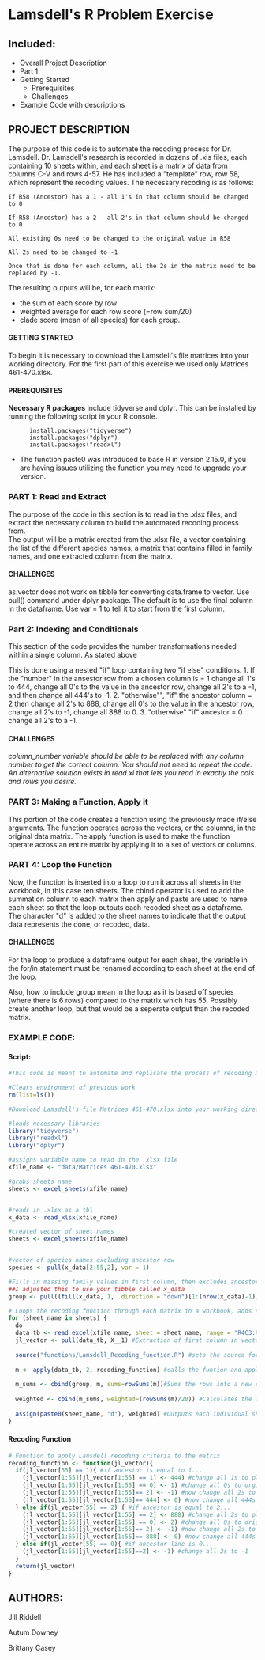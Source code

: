 # Lamsdell's R Problem Exercise 

## Included:
- Overall Project Description
- Part 1
- Getting Started
  - Prerequisites
  - Challenges
- Example Code with descriptions

## PROJECT DESCRIPTION
  The purpose of this code is to automate the recoding process for Dr. Lamsdell. Dr. Lamsdell's research is recorded in dozens of .xls files, each containing 10 sheets within, and each sheet is a matrix of data from columns C-V and rows 4-57.  He has included a "template" row, row 58, which represent the recoding values.  The necessary recoding is as follows:
  
    If R58 (Ancestor) has a 1 - all 1's in that column should be changed to 0
    
    If R58 (Ancestor) has a 2 - all 2's in that column should be changed to 0
    
    All existing 0s need to be changed to the original value in R58
    
    All 2s need to be changed to -1
    
    Once that is done for each column, all the 2s in the matrix need to be replaced by -1.
    
  The resulting outputs will be, for each matrix:
  * the sum of each score by row
  * weighted average for each row score (=row sum/20)
  * clade score (mean of all species) for each group.

#### GETTING STARTED
  To begin it is necessary to download the Lamsdell's file matrices into your working directory. For the first part of this exercise we used only  Matrices 461-470.xlsx.

#### PREREQUISITES
  **Necessary R packages** include tidyverse and dplyr. This can be installed by running the following script in your R console.
  
          install.packages("tidyverse")
          install.packages("dplyr")
          install.packages("readxl")     

- The function paste0 was introduced to base R in version 2.15.0, if you are having issues utilizing the function you may need to upgrade your version.  

### PART 1: Read and Extract
  The purpose of the code in this section is to read in the .xlsx files, and extract the necessary column to build the automated recoding process from.  
  The output will be a matrix created from the .xlsx file, a vector containing the list of the different species names, a matrix that contains filled in family names, and one extracted column from the matrix.  

#### CHALLENGES
  as.vector does not work on tibble for converting data.frame to vector. Use pull() command under dplyr package. The default is to use the final column in the dataframe. Use var = 1 to tell it to start from the first column.

### Part 2: Indexing and Conditionals 
  This section of the code provides the number transformations needed within a single column. As stated above      

This is done using a nested "if" loop containing two "if else" conditions. 1. If the "number" in the ansestor row from a chosen column is = 1 change all 1's to 444, change all 0's to the value in the ancestor row, change all 2's to a -1, and then change all 444's to -1. 2. "otherwise"", "if" the ancestor column = 2 then change all 2's to 888, change all 0's to the value in the ancestor row, change all 2's to -1, change all 888 to 0. 3. "otherwise" "if" ancestor = 0 change all 2's to a -1. 

#### CHALLENGES 
  _column_number variable should be able to be replaced with any column number to get the correct column. You should not need to repeat the code. An alternative solution exists in read.xl that lets you read in exactly the cols and rows you desire._ 
  
### PART 3: Making a Function, Apply it
  This portion of the code creates a function using the previously made if/else arguments. The function operates across the vectors, or the columns, in the original data matrix. The apply function is used to make the function operate across an entire matrix by applying it to a set of vectors or columns. 

### PART 4: Loop the Function
  Now, the function is inserted into a loop to run it across all sheets in the workbook, in this case ten sheets. The cbind operator is used to add the summation column to each matrix then apply and paste are used to name each sheet so that the loop outputs each recoded sheet as a dataframe. The character "d" is added to the sheet names to indicate that the output data represents the done, or recoded, data.

#### CHALLENGES
  For the loop to produce a dataframe output for each sheet, the variable in the for/in statement must be renamed according to each sheet at the end of the loop. 
  
  Also, how to include group mean in the loop as it is based off species (where there is 6 rows) compared to the matrix which has 55. Possibly create another loop, but that would be a seperate output than the recoded matrix. 
  
### EXAMPLE CODE:
#### Script:
```R
#This code is meant to automate and replicate the process of recoding matrices in Dr. Lamsdell's work

#Clears environment of previous work
rm(list=ls())

#Download Lamsdell's file Matrices 461-470.xlsx into your working directory

#loads necessary libraries
library("tidyverse")
library("readxl")
library("dplyr")

#assigns variable name to read in the .xlsx file 
xfile_name <- "data/Matrices 461-470.xlsx"

#grabs sheets name
sheets <- excel_sheets(xfile_name)


#reads in .xlsx as a tbl
x_data <- read_xlsx(xfile_name)

#created vector of sheet names
sheets <- excel_sheets(xfile_name)


#vector of species names excluding ancestor row
species <- pull(x_data[2:55,2], var = 1)

#Fills in missing family values in first column, then excludes ancestor line and removes excess file
##I adjusted this to use your tibble called x_data
group <- pull((fill(x_data, 1, .direction = "down")[1:(nrow(x_data)-1),]), var = 1)

# Loops the recoding function through each matrix in a workbook, adds summatation column for each row, and mean for each group 
for (sheet_name in sheets) {
  do
  data_tb <- read_excel(xfile_name, sheet = sheet_name, range = "R4C3:R58C22", col_names = FALSE) #assigns selected excel file name, sheet, and range 
  jl_vector <- pull(data_tb, X__1) #Extraction of first column in vector form
  
  source("functions/Lamsdell_Recoding_function.R") #sets the source for where the function is stored
  
  m <- apply(data_tb, 2, recoding_function) #calls the funtion and applies it to data_tb
  
  m_sums <- cbind(group, m, sums=rowSums(m))#Sums the rows into a new column on the end of the recoded matrix 
  
  weighted <- cbind(m_sums, weighted=(rowSums(m)/20)) #Calculates the weighted average by sum/20
  
  assign(paste0(sheet_name, "d"), weighted) #Outputs each individual sheet produced through the loop  
}
```
#### Recoding Function
```R
# Function to apply Lamsdell recoding criteria to the matrix
recoding_function <- function(jl_vector){ 
  if(jl_vector[55] == 1){ #if ancestor is equal to 1...
    (jl_vector[1:55][jl_vector[1:55] == 1] <- 444) #change all 1s to placeholder 444
    (jl_vector[1:55][jl_vector[1:55] == 0] <- 1) #change all 0s to orginal ancestor (1)
    (jl_vector[1:55][jl_vector[1:55]== 2] <- -1) #now change all 2s to -1
    (jl_vector[1:55][jl_vector[1:55]== 444] <- 0) #now change all 444s to 0
  } else if(jl_vector[55] == 2) { #if ancestor is equal to 2...
    (jl_vector[1:55][jl_vector[1:55] == 2] <- 888) #change all 2s to placeholder 888
    (jl_vector[1:55][jl_vector[1:55] == 0] <- 2) #change all 0s to original ancestor (2)
    (jl_vector[1:55][jl_vector[1:55]== 2] <- -1) #now change all 2s to -1
    (jl_vector[1:55][jl_vector[1:55]== 888] <- 0) #now change all 444s to 0
  } else if(jl_vector[55] == 0){ #if ancestor line is 0...
    (jl_vector[1:55][jl_vector[1:55]==2] <- -1) #change all 2s to -1
  }
  return(jl_vector)
}
```

## AUTHORS:

Jill Riddell

Autum Downey

Brittany Casey
